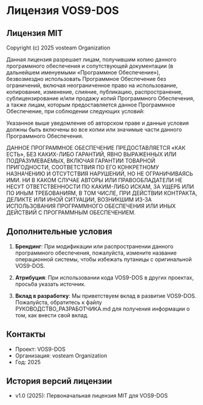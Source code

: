 # Лицензия VOS9-DOS

## Лицензия MIT

Copyright (c) 2025 vosteam Organization

Данная лицензия разрешает лицам, получившим копию данного программного обеспечения и сопутствующей документации (в дальнейшем именуемыми «Программное Обеспечение»), безвозмездно использовать Программное Обеспечение без ограничений, включая неограниченное право на использование, копирование, изменение, слияние, публикацию, распространение, сублицензирование и/или продажу копий Программного Обеспечения, а также лицам, которым предоставляется данное Программное Обеспечение, при соблюдении следующих условий:

Указанное выше уведомление об авторском праве и данные условия должны быть включены во все копии или значимые части данного Программного Обеспечения.

ДАННОЕ ПРОГРАММНОЕ ОБЕСПЕЧЕНИЕ ПРЕДОСТАВЛЯЕТСЯ «КАК ЕСТЬ», БЕЗ КАКИХ-ЛИБО ГАРАНТИЙ, ЯВНО ВЫРАЖЕННЫХ ИЛИ ПОДРАЗУМЕВАЕМЫХ, ВКЛЮЧАЯ ГАРАНТИИ ТОВАРНОЙ ПРИГОДНОСТИ, СООТВЕТСТВИЯ ПО ЕГО КОНКРЕТНОМУ НАЗНАЧЕНИЮ И ОТСУТСТВИЯ НАРУШЕНИЙ, НО НЕ ОГРАНИЧИВАЯСЬ ИМИ. НИ В КАКОМ СЛУЧАЕ АВТОРЫ ИЛИ ПРАВООБЛАДАТЕЛИ НЕ НЕСУТ ОТВЕТСТВЕННОСТИ ПО КАКИМ-ЛИБО ИСКАМ, ЗА УЩЕРБ ИЛИ ПО ИНЫМ ТРЕБОВАНИЯМ, В ТОМ ЧИСЛЕ, ПРИ ДЕЙСТВИИ КОНТРАКТА, ДЕЛИКТЕ ИЛИ ИНОЙ СИТУАЦИИ, ВОЗНИКШИМ ИЗ-ЗА ИСПОЛЬЗОВАНИЯ ПРОГРАММНОГО ОБЕСПЕЧЕНИЯ ИЛИ ИНЫХ ДЕЙСТВИЙ С ПРОГРАММНЫМ ОБЕСПЕЧЕНИЕМ.

## Дополнительные условия

1. **Брендинг**: При модификации или распространении данного программного обеспечения, пожалуйста, измените название операционной системы, чтобы избежать путаницы с оригинальной VOS9-DOS.

2. **Атрибуция**: При использовании кода VOS9-DOS в других проектах, просьба указать источник.

3. **Вклад в разработку**: Мы приветствуем вклад в развитие VOS9-DOS. Пожалуйста, обратитесь к файлу РУКОВОДСТВО_РАЗРАБОТЧИКА.md для получения информации о том, как внести свой вклад.

## Контакты

- Проект: VOS9-DOS
- Организация: vosteam Organization
- Год: 2025

## История версий лицензии

- v1.0 (2025): Первоначальная лицензия MIT для VOS9-DOS
